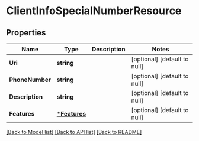 # ClientInfoSpecialNumberResource

## Properties
Name | Type | Description | Notes
------------ | ------------- | ------------- | -------------
**Uri** | **string** |  | [optional] [default to null]
**PhoneNumber** | **string** |  | [optional] [default to null]
**Description** | **string** |  | [optional] [default to null]
**Features** | [***Features**](Features.md) |  | [optional] [default to null]

[[Back to Model list]](../README.md#documentation-for-models) [[Back to API list]](../README.md#documentation-for-api-endpoints) [[Back to README]](../README.md)


